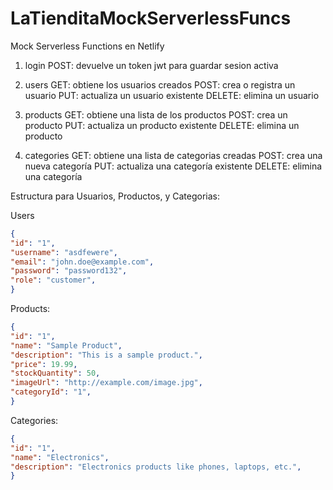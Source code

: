 # LaTienditaMockServerlessFuncs

Mock Serverless Functions en Netlify

1) login
POST: devuelve un token jwt para guardar sesion activa

2) users
GET: obtiene los usuarios creados
POST: crea o registra un usuario
PUT: actualiza un usuario existente
DELETE: elimina un usuario

3) products
GET: obtiene una lista de los productos
POST: crea un producto
PUT: actualiza un producto existente
DELETE: elimina un producto

4) categories
GET: obtiene una lista de categorias creadas
POST: crea una nueva categoría
PUT: actualiza una categoría existente
DELETE: elimina una categoría

Estructura para Usuarios, Productos, y Categorias:

Users
```json
{
"id": "1",
"username": "asdfewere",
"email": "john.doe@example.com",
"password": "password132",
"role": "customer",
}
```

Products:
```json
{
"id": "1",
"name": "Sample Product",
"description": "This is a sample product.",
"price": 19.99,
"stockQuantity": 50,
"imageUrl": "http://example.com/image.jpg",
"categoryId": "1",
}
```

Categories:
```json
{
"id": "1",
"name": "Electronics",
"description": "Electronics products like phones, laptops, etc.",
}
```

